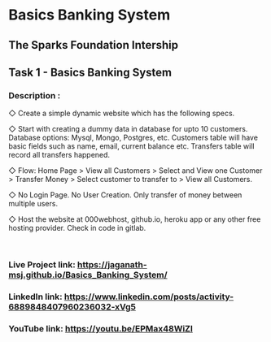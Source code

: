 # Basics Banking System

## The Sparks Foundation Intership
## Task 1 - Basics Banking System

### Description : 
◇ Create a simple dynamic website which has the following specs.

◇ Start with creating a dummy data in database for upto 10 customers. Database options: Mysql, Mongo, Postgres, etc. Customers table will have basic fields such as name, email, current balance etc. Transfers table will record all transfers happened.

◇ Flow: Home Page > View all Customers > Select and View one Customer > Transfer Money > Select customer to transfer to > View all Customers.

◇ No Login Page. No User Creation. Only transfer of money between multiple users.

◇ Host the website at 000webhost, github.io, heroku app or any other free hosting provider. Check in code in gitlab.

<br>

### Live Project link: https://jaganath-msj.github.io/Basics_Banking_System/

### LinkedIn link: https://www.linkedin.com/posts/activity-6889848407960236032-xVg5

### YouTube link: https://youtu.be/EPMax48WiZI
